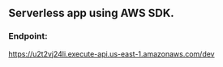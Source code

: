 ## Serverless app using AWS SDK.

### Endpoint:
https://u2t2vj24li.execute-api.us-east-1.amazonaws.com/dev


